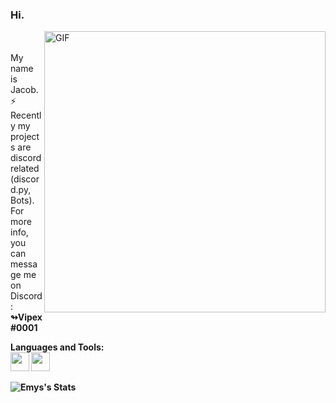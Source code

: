 ### Hi.
<img align="right" width="450px" alt="GIF" src="https://miro.medium.com/max/480/0*tWkX7jycteZn1qbC.gif" />
<br>
<br> My name is Jacob. 
<br> ⚡ Recently my projects are discord related (discord.py, Bots).
<br> For more info, you can message me on Discord: <b>↬Vipex#0001<b>

**Languages and Tools:**  
<code><img height="30" src="https://www.iconfinder.com/data/icons/logos-and-brands-adobe/512/267_Python-512.png"></code>
<code><img height="30" src="https://seeklogo.com/images/D/discord-logo-134E148657-seeklogo.com.png"></code>

![Emys's Stats](https://github-readme-stats.vercel.app/api?username=shizdev&show_icons=true&theme=radical)
